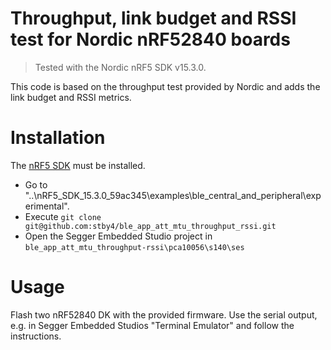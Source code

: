 # Throughput, link budget and RSSI test for Nordic nRF52840 boards

> Tested with the Nordic nRF5 SDK v15.3.0.

This code is based on the throughput test provided by Nordic and adds the link budget and RSSI metrics.

# Installation
The [nRF5 SDK](https://www.nordicsemi.com/Software-and-Tools/Software/nRF5-SDK) must be installed.

- Go to "..\nRF5_SDK_15.3.0_59ac345\examples\ble_central_and_peripheral\experimental".
- Execute `git clone git@github.com:stby4/ble_app_att_mtu_throughput_rssi.git `
- Open the Segger Embedded Studio project in `ble_app_att_mtu_throughput-rssi\pca10056\s140\ses`

# Usage
Flash two nRF52840 DK with the provided firmware. Use the serial output, e.g. in Segger Embedded Studios "Terminal Emulator" and follow the instructions.